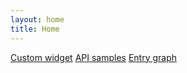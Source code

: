 ```yaml
---
layout: home
title: Home
---
```


[Custom widget](./www-host)
[API samples](./api-samples)
[Entry graph](./entry-graph)
